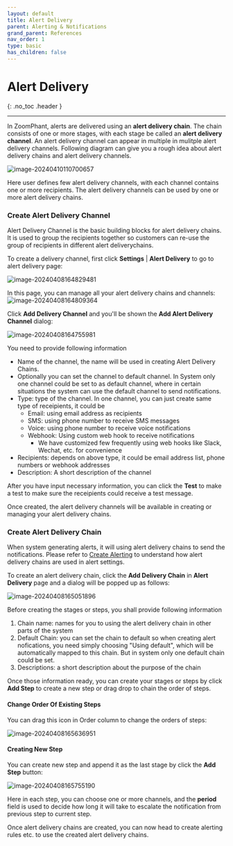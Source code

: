 ```yaml
---
layout: default
title: Alert Delivery
parent: Alerting & Notifications
grand_parent: References
nav_order: 1
type: basic
has_children: false
---
```


# Alert Delivery

{: .no_toc .header }

----

In ZoomPhant, alerts are delivered using an **alert delivery chain**. The chain consists of one or more stages, with each stage be called an **alert delivery channel**. An alert delivery channel can appear in multiple in mulitple alert delivery channels. Following diagram can give you a rough idea about alert delivery chains and alert delivery channels.

![image-20240410110700657](./image-20240410110700657.png)

Here user defines few alert delivery channels, with each channel contains one or more recipients. The alert delivery channels can be used by one or more alert delivery chains.

### Create Alert Delivery Channel

Alert Delivery Channel is the basic building blocks for alert delivery chains. It is used to group the recipients together so customers can re-use the group of recipients in different alert deliverychains. 

To create a delivery channel, first click **Settings** | **Alert Delivery** to go to alert delivery page:

![image-20240408164829481](./image-20240408164829481.png)

In this page, you can manage all your alert delivery chains and channels:
![image-20240408164809364](./image-20240408164809364.png)

Click **Add Delivery Channel** and you'll be shown the **Add Alert Delivery Channel** dialog:  

![image-20240408164755981](./image-20240408164755981.png)



You need to provide following information
* Name of the channel, the name will be used in creating Alert Delivery Chains.
* Optionally you can set the channel to default channel. In System only one channel could be set to as default channel, where in certain situations the system can use the default channel to send notifications.
* Type: type of the channel. In one channel, you can just create same type of receipients, it could be
  * Email: using email address as recipients
  * SMS: using phone number to receive SMS messages
  * Voice: using phone number to receive voice notifications
  * Webhook: Using custom web hook to receive notifications
    * We have customized few frequently using web hooks like Slack, Wechat, etc. for convenience
* Recipients: depends on above type, it could be email address list, phone numbers or webhook addresses
* Description: A short description of the channel

After you have input necessary information, you can click the **Test** to make a test to make sure the receipients could receive a test message.

Once created, the alert delivery channels will be available in creating or managing your alert delivery chains.

### Create Alert Delivery Chain

When system generating alerts, it will using alert delivery chains to send the notifications. Please refer to  [Create Alerting](./alert) to understand how alert delivery chains are used in alert settings.

To create an alert delivery chain, click the **Add Delivery Chain** in **Alert Delivery** page and a dialog will be popped up as follows:

![image-20240408165051896](./image-20240408165051896.png)

Before creating the stages or steps, you shall provide following information

1. Chain name: names for you to using the alert delivery chain in other parts of the system
2. Default Chain: you can set the chain to default so when creating alert nofications, you need simply choosing "Using default", which will be automatically mapped to this chain. But in system only one default chain could be set.
3. Descriptions: a short description about the purpose of the chain

Once those information ready, you can create your stages or steps by click **Add Step** to create a new step or drag drop to chain the order of steps.

#### Change Order Of Existing Steps

You can drag this icon in Order column to change the orders of steps:

![image-20240408165636951](./image-20240408165636951.png)



#### Creating New Step

You can create new step and append it as the last stage by click the **Add Step** button:

![image-20240408165755190](./image-20240408165755190.png)

Here in each step, you can choose one or more channels, and the **period** field is used to decide how long it will take to escalate the notification from previous step to current step.



Once alert delivery chains are created, you can now head to create alerting rules etc. to use the created alert delivery chains.